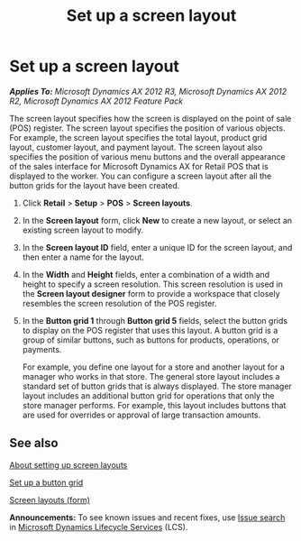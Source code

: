 ﻿---
title: Set up a screen layout
TOCTitle: Set up a screen layout
ms:assetid: 8a835e7f-0fda-4abd-8124-08044cad2930
ms:mtpsurl: https://technet.microsoft.com/en-us/library/Hh597160(v=AX.60)
ms:contentKeyID: 39519217
ms.date: 05/18/2015
mtps_version: v=AX.60
---

# Set up a screen layout 


_**Applies To:** Microsoft Dynamics AX 2012 R3, Microsoft Dynamics AX 2012 R2, Microsoft Dynamics AX 2012 Feature Pack_

The screen layout specifies how the screen is displayed on the point of sale (POS) register. The screen layout specifies the position of various objects. For example, the screen layout specifies the total layout, product grid layout, customer layout, and payment layout. The screen layout also specifies the position of various menu buttons and the overall appearance of the sales interface for Microsoft Dynamics AX for Retail POS that is displayed to the worker. You can configure a screen layout after all the button grids for the layout have been created.

1.  Click **Retail** \> **Setup** \> **POS** \> **Screen layouts**.

2.  In the **Screen layout** form, click **New** to create a new layout, or select an existing screen layout to modify.

3.  In the **Screen layout ID** field, enter a unique ID for the screen layout, and then enter a name for the layout.

4.  In the **Width** and **Height** fields, enter a combination of a width and height to specify a screen resolution. This screen resolution is used in the **Screen layout designer** form to provide a workspace that closely resembles the screen resolution of the POS register.

5.  In the **Button grid 1** through **Button grid 5** fields, select the button grids to display on the POS register that uses this layout. A button grid is a group of similar buttons, such as buttons for products, operations, or payments.
    
    For example, you define one layout for a store and another layout for a manager who works in that store. The general store layout includes a standard set of button grids that is always displayed. The store manager layout includes an additional button grid for operations that only the store manager performs. For example, this layout includes buttons that are used for overrides or approval of large transaction amounts.

## See also

[About setting up screen layouts](about-setting-up-screen-layouts.md)

[Set up a button grid](set-up-a-button-grid.md)

[Screen layouts (form)](https://technet.microsoft.com/en-us/library/hh597310\(v=ax.60\))

  
**Announcements:** To see known issues and recent fixes, use [Issue search](http://go.microsoft.com/fwlink/?linkid=389258) in [Microsoft Dynamics Lifecycle Services](http://go.microsoft.com/fwlink/?linkid=306505) (LCS).

